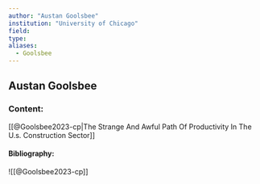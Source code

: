 ```yaml
---
author: "Austan Goolsbee"
institution: "University of Chicago"
field:
type:
aliases:
  - Goolsbee
---
```


## Austan Goolsbee

### Content:
[[@Goolsbee2023-cp|The Strange And Awful Path Of Productivity In The U.s. Construction Sector]]

#### Bibliography:

![[@Goolsbee2023-cp]]